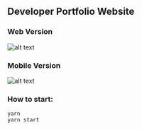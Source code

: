 ## Developer Portfolio Website

### Web Version

![alt text](https://media.giphy.com/media/wm1SqQyArP1XGCeG8m/giphy.gif)

### Mobile Version

![alt text](https://media.giphy.com/media/2M7g4y56rBqn82pUOA/giphy.gif)

### How to start:

```
yarn 
yarn start
```

